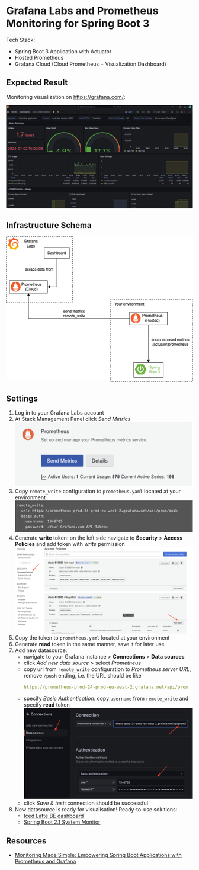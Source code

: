 # Grafana Labs and Prometheus Monitoring for Spring Boot 3

Tech Stack:

* Spring Boot 3 Application with Actuator
* Hosted Prometheus
* Grafana Cloud (Cloud Prometheus + Visualization Dashboard)

## Expected Result

Monitoring visualization on https://grafana.com/:

![](img/dashboard.png)

## Infrastructure Schema

![](img/schema.png)

## Settings

1. Log in to your Grafana Labs account
2. At Stack Management Panel click _Send Metrics_
   ![](img/send_metrics.png)
3. Copy `remote_write` configuration to `prometheus.yaml` located at your environment
   ![](img/remote_write.png)
4. Generate **write** token: on the left side navigate to **Security** > **Access Policies** and add token with _write_ permission
   ![](img/write_permission.png)
5. Copy the token to `prometheus.yaml` located at your environment
6. Generate **read** token in the same manner, save it for later use
7. Add new datasource: 
   * navigate to your Grafana instance > **Connections** > **Data sources**
   * click _Add new data source_ > select _Prometheus_
   * copy url from `remote_write` configuration to _Prometheus server URL_, remove `/push` ending, i.e. the URL should be like
     ```yaml
     https://prometheus-prod-24-prod-eu-west-2.grafana.net/api/prom
     ```
   * specify _Basic Authentication_: copy `username` from `remote_write` and specify **read** token
     ![](img/datasource.png)
   * click _Save & test_: connection should be successful
8. New datasource is ready for visualisation! Ready-to-use solutions:
   * [Iced Latte BE dashboard](dashboard.json)
   * [Spring Boot 2.1 System Monitor](https://grafana.com/grafana/dashboards/11378-justai-system-monitor/)

## Resources

* [Monitoring Made Simple: Empowering Spring Boot Applications with Prometheus and Grafana](https://medium.com/simform-engineering/revolutionize-monitoring-empowering-spring-boot-applications-with-prometheus-and-grafana-e99c5c7248cf)